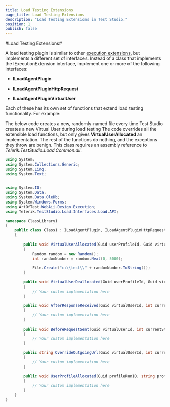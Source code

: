 ```yaml
---
title: Load Testing Extensions
page_title: Load Testing Extensions
description: "Load Testing Extensions in Test Studio."
position: 1
publish: false
---
```

#Load Testing Extensions#

A load testing plugin is similar to other <a href="/advanced-topics/coded-samples/general/execution-extensions" target="_blank">execution extensions</a>, but implements a different set of interfaces. Instead of a class that implements the IExecutionExtension interface, implement one or more of the following interfaces:

* **ILoadAgentPlugin**

* **ILoadAgentPluginHttpRequest**

* **ILoadAgentPluginVirtualUser**

Each of these has its own set of functions that extend load testing functionality. For example: 

The below code creates a new, randomly-named file every time Test Studio creates a new Virtual User during load testing The code overrides all the extensible load functions, but only gives **VirtualUserAllocated** an implementation. The rest of the functions do nothing, and the exceptions they throw are benign. This class requires an assembly reference to *Telerik.TestStudio.Load.Common.dll*.

```C#
using System;
using System.Collections.Generic;
using System.Linq;
using System.Text;
 
 
using System.IO;
using System.Data;
using System.Data.OleDb;
using System.Windows.Forms;
using ArtOfTest.WebAii.Design.Execution;
using Telerik.TestStudio.Load.Interfaces.Load.API;
 
namespace ClassLibrary1
{
    public class Class1 : ILoadAgentPlugin, ILoadAgentPluginHttpRequest, ILoadAgentPluginVirtualUser
    {
 
        public void VirtualUserAllocated(Guid userProfileId, Guid virtualUserId)
        {
            Random random = new Random();
            int randomNumber = random.Next(0, 5000);
 
            File.Create("c:\\test\\" + randomNumber.ToString());
        }
 
        public void VirtualUserDeallocated(Guid userProfileId, Guid virtualUserId)
        {
            // Your custom implementation here
        }
 
        public void AfterResponseReceived(Guid virtualUserId, int currentStepIndex, System.Net.HttpWebResponse response)
        {
            // Your custom implementation here
        }
 
        public void BeforeRequestSent(Guid virtualUserId, int currentStepIndex, System.Net.HttpWebRequest request)
        {
            // Your custom implementation here
        }
 
        public string OverrideOutgoingUrl(Guid virtualUserId, int currentStepIndex, string url)
        {
            // Your custom implementation here
        }
 
        public void UserProfileAllocated(Guid profileRunID, string profileFriendlyName)
        {
            // Your custom implementation here
        }
    }
}
```
